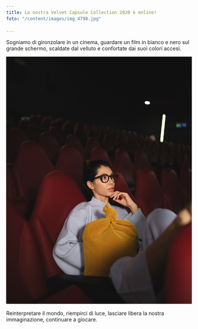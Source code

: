 ```yaml
---
title: La nostra Velvet Capsule Collection 2020 è online!
foto: "/content/images/img_4798.jpg"

---
```

Sogniamo di gironzolare in un cinema, guardare un film in bianco e nero sul grande schermo, scaldate dal velluto e confortate dai suoi colori accesi.

![](/content/images/img_4804.jpg)

Reinterpretare il mondo, riempirci di luce, lasciare libera la nostra immaginazione, continuare a giocare.